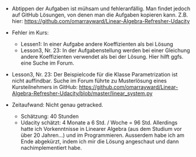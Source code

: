 * Abtippen der Aufgaben ist mühsam und fehleranfällig. Man findet jedoch auf GitHub Lösungen, von denen
  man die Aufgaben kopieren kann. Z.B. hier: https://github.com/omarrayward/Linear-Algebra-Refresher-Udacity

* Fehler im Kurs:
  * Lessen1: In einer Aufgabe andere Koeffizienten als bei Lösung
  * Lesson3, Nr. 23: In der Aufgabenstellung werden bei einer Gleichung andere Koeffizienten verwendet als bei der Lösung.
  Hier hilft ggfs. eine Suche im Forum.

* Lesson3, Nr. 23: Der Beispielcode für die Klasse Parametrization ist nicht auffindbar. Suche im Forum führte zu
  Musterlösung eines Kursteilnehmers in GitHub:  https://github.com/omarrayward/Linear-Algebra-Refresher-Udacity/blob/master/linear_system.py

* Zeitaufwand: Nicht genau getracked.
  * Schätzung: 40 Stunden
  * Udacity schätzt: 4 Monate a 6 Std. / Woche = 96 Std.
  Allerdings hatte ich Vorkenntnisse in Linearer Algebra (aus dem Studium vor über 20 Jahren...) und im Programmieren.
  Ausserdem habe ich am Ende abgekürzt, indem ich mir die Lösung angeschaut und dann nachimplementiert habe.